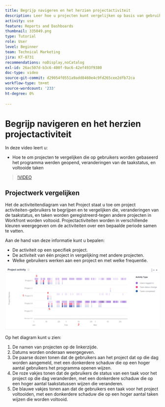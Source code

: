 ```yaml
---
title: Begrijp navigeren en het herzien projectactiviteit
description: Leer hoe u projecten kunt vergelijken op basis van gebruikers die zijn aangemeld, wijzigingen in de taakstatus en taken die zijn voltooid in [!UICONTROL Enhanced Analytics].
activity: use
feature: Reports and Dashboards
thumbnail: 335049.png
type: Tutorial
role: User
level: Beginner
team: Technical Marketing
jira: KT-8731
recommendations: noDisplay,noCatalog
exl-id: 26ac507d-b3c6-400f-9ac6-42ef493f9380
doc-type: video
source-git-commit: d29054f0551a9add8460e4c9fd265cee2dfb72ca
workflow-type: tm+mt
source-wordcount: '233'
ht-degree: 0%

---
```


# Begrijp navigeren en het herzien projectactiviteit

In deze video leert u:

* Hoe te om projecten te vergelijken die op gebruikers worden gebaseerd het programma werden geopend, veranderingen van de taakstatus, en voltooide taken

>[!VIDEO](https://video.tv.adobe.com/v/335049/?quality=12&learn=on)

## Projectwerk vergelijken

Het de activiteitendiagram van het Project staat u toe om project activiteiten-gebruikers te begrijpen en te vergelijken die, veranderingen van de taakstatus, en taken worden geregistreerd-tegen andere projecten in Workfront worden voltooid. Projectactiviteiten worden in verschillende kleuren weergegeven om de activiteiten over een bepaalde periode samen te vatten.

Aan de hand van deze informatie kunt u bepalen:

* De activiteit op een specifiek project.
* De activiteit van één project in vergelijking met andere projecten.
* Welke gebruikers werken aan een project en met welke frequentie.

![Een afbeelding waarin de projectactiviteit wordt weergegeven met nummers op gebieden die worden beschreven in de onderstaande opsommingstekens](assets/section-2-5.png)

Op het diagram kunt u zien:

1. De namen van projecten op de linkerzijde.
1. Datums worden onderaan weergegeven.
1. De paarse dozen tonen dat de gebruikers aan het project dat op die dag worden aangemeld, met een donkerdere schaduw die op een hoger aantal gebruikers het programma openen wijzen.
1. De roze vakjes tonen dat de gebruikers de status van een taak voor het project op die dag veranderden, met een donkerdere schaduw die op een hoger aantal taakstatussen wijzen die veranderen.
1. De blauwe vakjes tonen aan dat de gebruikers een taak voor het project voltooiden, met een donkerdere schaduw die op een hoger aantal taken wijzen die worden voltooid.
